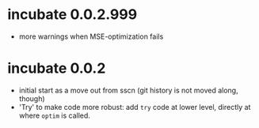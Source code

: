 
# incubate 0.0.2.999
* more warnings when MSE-optimization fails

# incubate 0.0.2
* initial start as a move out from sscn (git history is not moved along, though)
* 'Try' to make code more robust: add `try` code at lower level, directly at where `optim` is called.

